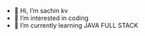 <div class="container">
  <div class="row">
    <div class ="col col-12 col-sm-12 col-md-12.col-lg-12 col-xl-12 col-xxl-12>
      <img src="https://encrypted-tbn0.gstatic.com/images?q=tbn:ANd9GcQSUvs8JOqruUV5Gcsr4PZDVDUK9SX3GYZVATNQhzaJbDi6SF-SqqYcDrVbG3z9MfeJ_kk&usqp=CAU">
</div>

- 👋 Hi, I’m sachin kv
- 👀 I’m interested in coding
- 🌱 I’m currently learning JAVA FULL STACK

</div></div>
<!---
sachinkv1011/sachinkv1011 is a ✨ special ✨ repository because its `README.md` (this file) appears on your GitHub profile.
You can click the Preview link to take a look at your changes.
--->
